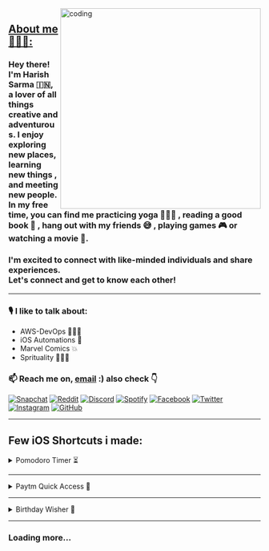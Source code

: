 <img align="right" alt="coding" width="400" src="https://github.com/harishsarmav/harishsarma_v/blob/58a947e8fdfc6804f2f9b0f22fdfab2b7d81eafa/assests/hacker-python.gif">

## <ins>About me<ins> 🙋🏻‍♂️: 

<h3> Hey there! I'm Harish Sarma 🇮🇳, a lover of all things creative and adventurous. I enjoy exploring new places, learning new things , and meeting new people. In my free time, you can find me practicing yoga 🧘🏻‍♂️ , reading a good book 📖 , hang out with my friends 😅 , playing games 🎮 or watching a movie 🍿. </h3>


<h3> I'm excited to connect with like-minded individuals and share experiences. <br> Let's connect and get to know each other! </h3>

---

<h3> 🎙 I like to talk about: </h3>

* AWS-DevOps 👨🏻‍💻
* iOS Automations 
* Marvel Comics 💥
* Sprituality 🧘🏻‍♂️
    
### 📫 Reach me on, [email](mailto:harishsarma.v@gmail.com) :) also check 👇

    
[![Snapchat](https://img.shields.io/badge/Snapchat-%23FFFC00.svg?style=for-the-badge&logo=Snapchat&logoColor=white)](https://www.snapchat.com/add/harishsarma_v?share_id=V45oBtaQQwm7INm3yDDQuw&locale=en_IN) [![Reddit](https://img.shields.io/badge/Reddit-FF4500?style=for-the-badge&logo=reddit&logoColor=white)](https://www.reddit.com/u/Relevant-Plantain615/?utm_source=share&utm_medium=ios_app&utm_name=iossmf) [![Discord](https://img.shields.io/badge/Discord-%235865F2.svg?style=for-the-badge&logo=discord&logoColor=white)](https://discord.com/channels/harishsarma_v#8667) [![Spotify](https://img.shields.io/badge/Spotify-1ED760?style=for-the-badge&logo=spotify&logoColor=white)](https://open.spotify.com/user/31jcbymrsflp4n5iwiel3of4shey?si=an-T-vRORLejYeh3k6BNIg) [![Facebook](https://img.shields.io/badge/Facebook-%231877F2.svg?style=for-the-badge&logo=Facebook&logoColor=white)](https://www.facebook.com/harishsarma.velavalapalli) [![Twitter](https://img.shields.io/badge/Twitter-%231DA1F2.svg?style=for-the-badge&logo=Twitter&logoColor=white)](https://www.twitter.com/harishsarma_v) [![Instagram](https://img.shields.io/badge/Instagram-%23E4405F.svg?style=for-the-badge&logo=Instagram&logoColor=white)](https://www.instagram.com/harishsharma_v) [![GitHub](https://img.shields.io/badge/github-%23121011.svg?style=for-the-badge&logo=github&logoColor=white)](https://github.com/harishsarmav)
    
---

## Few iOS Shortcuts i made:

<details>
    <summary>Pomodoro Timer ⏳ </summary>

<h3>The Pomodoro technique is a time management system that involves breaking down work into intervals, typically 25 minutes in length, separated by short breaks. The technique is named after the Italian word for tomato, as the inventor, Francesco Cirillo, used a tomato-shaped kitchen timer to time his work intervals.</h3>
<h3>The purpose of using a Pomodoro timer is to help you break your work into manageable, focused segments, allowing you to stay focused and productive without becoming overwhelmed. By using a timer, you remove the need to constantly check the clock or be distracted by other tasks, as you know that you have a set amount of time in which to work before you can take a break.</h3>
<h3>Using a Pomodoro timer can also help you to prioritize your work, as you can decide which tasks to work on in each interval and ensure that you are making progress towards your goals. Additionally, taking regular breaks can help to reduce stress and prevent burnout, as well as improve your overall well-being and productivity.</h3>

Here is the link: 👉
    
<a href="https://www.icloud.com/shortcuts/6b4e5d4d307643a7bf1452db76564025">Pomodoro Timer for Mac</a>

<h3>Note: For iPhone it is available by default in shortcuts Gallery</h3>
</details>

---
    
<details>
    <summary>Paytm Quick Access 💸 </summary>
    
<h3>Paytm Quick Access Shortcut is a convenient feature that allows you to access your most-used Paytm services directly from your phone's home screen or lock screen. With just one tap, you can easily make a payment, check your balance, or even pay your bills.</h3>

Here is the link: 👉
    
<a href="https://www.icloud.com/shortcuts/c8ea021e30084979aed442cd5baf7c90">Paytm Quick Access</a>

</details>

---

<details>
    <summary>Birthday Wisher 🥳 </summary>

<h3>Are you tired of forgetting your friends and family members' birthdays? Do you wish you could easily send them a personalized message to let them know you care, without spending hours typing out a long message? Look no further than this convenient birthday wish shortcut!</h3>

<h3>The best part? Once you've set up the shortcut, you can sit back and relax knowing that your friends and family members will receive a thoughtful birthday message without any additional effort on your part. This shortcut is perfect for anyone who wants to stay connected with loved ones but doesn't have the time or energy to remember every birthday.</h3>

<h3>So why not give it a try? Set up your personalized birthday wish shortcut today and start spreading joy to the important people in your life on their special day.</h3>

<h3>How this works?</h3>
    
<h3>First you need to add the birthdays to your contacts and once the calendar has all the birthdays stored in it, your birthday wisher shortcut will typically run on each person's birthday. The shortcut will check the calendar for any birthdays that match the current date and time, and then it will send a pre-written message to the appropriate contact(s).</h3>
    
<h3>Overall, the calendar app makes it easy to keep track of your friends and family members' birthdays, and the birthday wisher shortcut automates the process of sending a thoughtful message to each person on their special day. With this powerful combination, you can stay connected with your loved ones and show them how much you care, without having to spend hours each week manually sending out birthday greetings.</h3>

Here is the link: 👉
    
<a href="https://www.icloud.com/shortcuts/5e394786a33f4980b45dac44ea83d7ea">Birthday Wisher</a>
    
</details>

---
    
### Loading more...
